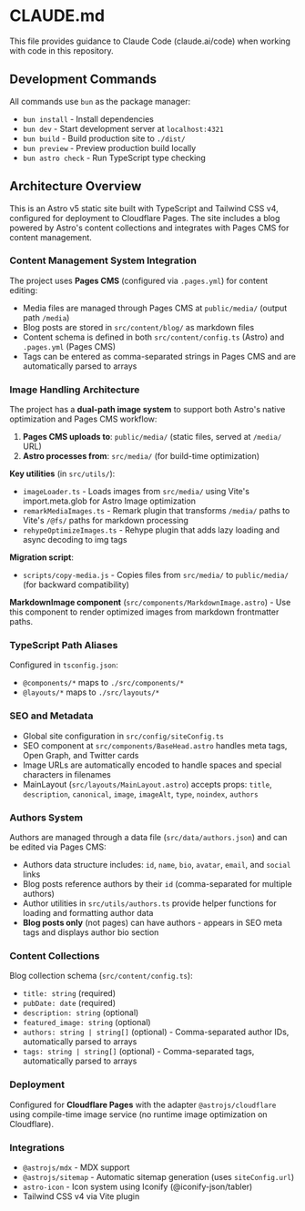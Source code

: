 # CLAUDE.md

This file provides guidance to Claude Code (claude.ai/code) when working with code in this repository.

## Development Commands

All commands use `bun` as the package manager:

- `bun install` - Install dependencies
- `bun dev` - Start development server at `localhost:4321`
- `bun build` - Build production site to `./dist/`
- `bun preview` - Preview production build locally
- `bun astro check` - Run TypeScript type checking

## Architecture Overview

This is an Astro v5 static site built with TypeScript and Tailwind CSS v4, configured for deployment to Cloudflare Pages. The site includes a blog powered by Astro's content collections and integrates with Pages CMS for content management.

### Content Management System Integration

The project uses **Pages CMS** (configured via `.pages.yml`) for content editing:

- Media files are managed through Pages CMS at `public/media/` (output path `/media`)
- Blog posts are stored in `src/content/blog/` as markdown files
- Content schema is defined in both `src/content/config.ts` (Astro) and `.pages.yml` (Pages CMS)
- Tags can be entered as comma-separated strings in Pages CMS and are automatically parsed to arrays

### Image Handling Architecture

The project has a **dual-path image system** to support both Astro's native optimization and Pages CMS workflow:

1. **Pages CMS uploads to**: `public/media/` (static files, served at `/media/` URL)
2. **Astro processes from**: `src/media/` (for build-time optimization)

**Key utilities** (in `src/utils/`):

- `imageLoader.ts` - Loads images from `src/media/` using Vite's import.meta.glob for Astro Image optimization
- `remarkMediaImages.ts` - Remark plugin that transforms `/media/` paths to Vite's `/@fs/` paths for markdown processing
- `rehypeOptimizeImages.ts` - Rehype plugin that adds lazy loading and async decoding to img tags

**Migration script**:

- `scripts/copy-media.js` - Copies files from `src/media/` to `public/media/` (for backward compatibility)

**MarkdownImage component** (`src/components/MarkdownImage.astro`) - Use this component to render optimized images from markdown frontmatter paths.

### TypeScript Path Aliases

Configured in `tsconfig.json`:

- `@components/*` maps to `./src/components/*`
- `@layouts/*` maps to `./src/layouts/*`

### SEO and Metadata

- Global site configuration in `src/config/siteConfig.ts`
- SEO component at `src/components/BaseHead.astro` handles meta tags, Open Graph, and Twitter cards
- Image URLs are automatically encoded to handle spaces and special characters in filenames
- MainLayout (`src/layouts/MainLayout.astro`) accepts props: `title`, `description`, `canonical`, `image`, `imageAlt`, `type`, `noindex`, `authors`

### Authors System

Authors are managed through a data file (`src/data/authors.json`) and can be edited via Pages CMS:

- Authors data structure includes: `id`, `name`, `bio`, `avatar`, `email`, and `social` links
- Blog posts reference authors by their `id` (comma-separated for multiple authors)
- Author utilities in `src/utils/authors.ts` provide helper functions for loading and formatting author data
- **Blog posts only** (not pages) can have authors - appears in SEO meta tags and displays author bio section

### Content Collections

Blog collection schema (`src/content/config.ts`):

- `title: string` (required)
- `pubDate: date` (required)
- `description: string` (optional)
- `featured_image: string` (optional)
- `authors: string | string[]` (optional) - Comma-separated author IDs, automatically parsed to arrays
- `tags: string | string[]` (optional) - Comma-separated tags, automatically parsed to arrays

### Deployment

Configured for **Cloudflare Pages** with the adapter `@astrojs/cloudflare` using compile-time image service (no runtime image optimization on Cloudflare).

### Integrations

- `@astrojs/mdx` - MDX support
- `@astrojs/sitemap` - Automatic sitemap generation (uses `siteConfig.url`)
- `astro-icon` - Icon system using Iconify (@iconify-json/tabler)
- Tailwind CSS v4 via Vite plugin
